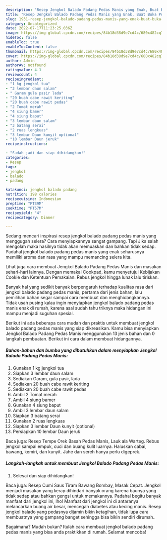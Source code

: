 ```yaml
---
description: "Resep Jengkol Balado Padang Pedas Manis yang Enak, Buat Buka Puasa Lezat Sekali"
title: "Resep Jengkol Balado Padang Pedas Manis yang Enak, Buat Buka Puasa Lezat Sekali"
slug: 1931-resep-jengkol-balado-padang-pedas-manis-yang-enak-buat-buka-puasa-lezat-sekali
category: Uncategorized
date: 2022-07-17T11:23:25.036Z
image: https://img-global.cpcdn.com/recipes/84b18d38d9e7cd4c/680x482cq70/jengkol-balado-padang-pedas-manis-foto-resep-utama.jpg
hideToc: false
enableToc: true
enableTocContent: false
thumbnail: https://img-global.cpcdn.com/recipes/84b18d38d9e7cd4c/680x482cq70/jengkol-balado-padang-pedas-manis-foto-resep-utama.jpg
cover: https://img-global.cpcdn.com/recipes/84b18d38d9e7cd4c/680x482cq70/jengkol-balado-padang-pedas-manis-foto-resep-utama.jpg
author: Admin
authorAv: notfound
ratingvalue: 4.1
reviewcount: 4
recipeingredient:
- "1 kg jengkol tua"
- "3 lembar daun salam"
- " Garam gula pasir lada"
- "20 buah cabe rawit keriting"
- "20 buah cabe rawit pedas"
- "2 Tomat merah"
- "4 siung bamer"
- "4 siung baput"
- "3 lembar daun salam"
- "3 batang serai"
- "2 ruas lengkuas"
- "3 lembar Daun kunyit optional"
- "10 lembar Daun jeruk"
recipeinstructions:

- "Sudah jadi dan siap dihidangkan!"
categories:
- Resep
tags:
- jengkol
- balado
- padang

katakunci: jengkol balado padang 
nutrition: 198 calories
recipecuisine: Indonesian
preptime: "PT39M"
cooktime: "PT57M"
recipeyield: "4"
recipecategory: Dinner

---
```



Sedang mencari inspirasi resep jengkol balado padang pedas manis yang menggugah selera? Cara menyiapkannya sangat gampang. Tapi Jika salah mengolah maka hasilnya tidak akan memuaskan dan bahkan tidak sedap. Padahal jengkol balado padang pedas manis yang enak seharusnya memiliki aroma dan rasa yang mampu memancing selera kita.


Lihat juga cara membuat Jengkol Balado Padang Pedas Manis dan masakan sehari-hari lainnya. Dengan memakai Cookpad, kamu menyetujui Kebijakan Cookie dan Ketentuan Pemakaian. Rebus jengkol hingga lunak lalu tiriskan.

Banyak hal yang sedikit banyak berpengaruh terhadap kualitas rasa dari jengkol balado padang pedas manis, pertama dari jenis bahan, lalu pemilihan bahan segar sampai cara membuat dan menghidangkannya. Tidak usah pusing kalau ingin menyiapkan jengkol balado padang pedas manis enak di rumah, karena asal sudah tahu triknya maka hidangan ini mampu menjadi suguhan spesial.


Berikut ini ada beberapa cara mudah dan praktis untuk membuat jengkol balado padang pedas manis yang siap dikreasikan. Kamu bisa menyiapkan Jengkol Balado Padang Pedas Manis menggunakan 13 jenis bahan dan 0 langkah pembuatan. Berikut ini cara dalam membuat hidangannya.

<!--inarticleads1-->

##### Bahan-bahan dan bumbu yang dibutuhkan dalam menyiapkan Jengkol Balado Padang Pedas Manis:

1. Gunakan 1 kg jengkol tua
1. Siapkan 3 lembar daun salam
1. Sediakan  Garam, gula pasir, lada
1. Sediakan 20 buah cabe rawit keriting
1. Sediakan 20 buah cabe rawit pedas
1. Ambil 2 Tomat merah
1. Ambil 4 siung bamer
1. Gunakan 4 siung baput
1. Ambil 3 lembar daun salam
1. Siapkan 3 batang serai
1. Gunakan 2 ruas lengkuas
1. Siapkan 3 lembar Daun kunyit (optional)
1. Persiapkan 10 lembar Daun jeruk


Baca juga: Resep Tempe Orek Basah Pedas Manis, Lauk ala Warteg. Rebus jengkol sampai empuk, cuci dan buang kulit luarnya. Haluskan cabai, bawang, kemiri, dan kunyit. Jahe dan sereh hanya perlu digeprek. 

<!--inarticleads2-->

##### Langkah-langkah untuk membuat Jengkol Balado Padang Pedas Manis:


1. Selesai dan siap dihidangkan!

Baca juga: Resep Cumi Saus Tiram Bawang Bombay, Masak Cepat. Jengkol menjadi masakan yang kerap dihindari banyak orang karena baunya yang tidak sedap atau bahkan gengsi untuk memakannya. Padahal begitu banyak manfaat dari jengkol ini, lho! Manfaat dari jengkol ini di antaranya melancarkan buang air besar, mencegah diabetes atau kecing manis. Resep jengkol balado yang pedasnya dijamin bikin ketagihan, tidak lupa cara membuatnya yang gampang banget sehingga bisa bikin sendiri dirumah.. 

Bagaimana? Mudah bukan? Itulah cara membuat jengkol balado padang pedas manis yang bisa anda praktikkan di rumah. Selamat mencoba!
